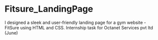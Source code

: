 # Fitsure_LandingPage
 I designed a sleek and user-friendly landing page for a gym website - FitSure using HTML and CSS. Internship task for Octanet Services pvt ltd (June)
